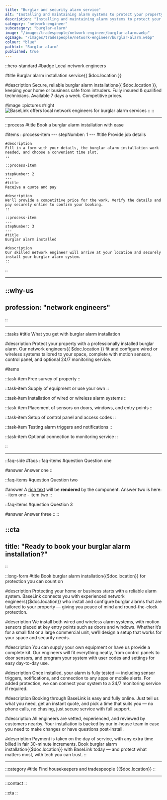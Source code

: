 ```yaml
---
title: "Burglar and security alarm service"
alt: "Installing and maintaining alarm systems to protect your property from intruders"
description: "Installing and maintaining alarm systems to protect your property from intruders"
category: "network-engineer"
subcategory: "burglar-alarm"
image: "/images/tradespeople/network-engineer/burglar-alarm.webp"
ogImage: "/images/tradespeople/network-engineer/burglar-alarm.webp"
colour: "blue"
pathtxt: "Burglar alarm"
published: true
---
```


::hero-standard
#badge
Local network engineers

#title
Burglar alarm installation service{{ $doc.location }}

#description
Secure, reliable burglar alarm installations{{ $doc.location }}, keeping your home or business safe from intruders. Fully insured & qualified technicians. Available 7 days a week. Competitive prices.

#image
    ::pictures
    #right
    ![BaseLink offers local network engineers for burglar alarm services](/images/tradespeople/network-engineer/burglar-alarm.webp)
    ::
::

---

::process
#title
Book a burglar alarm installation with ease

#items
    ::process-item
    ---
    stepNumber: 1
    ---
    #title
    Provide job details

    #description
    Fill in a form with your details, the burglar alarm installation work needed, and choose a convenient time slot.
    ::
    
    ::process-item
    ---
    stepNumber: 2
    ---
    #title
    Receive a quote and pay

    #description
    We'll provide a competitive price for the work. Verify the details and pay securely online to confirm your booking.
    ::

    ::process-item
    ---
    stepNumber: 3
    ---
    #title
    Burglar alarm installed

    #description
    Our skilled network engineer will arrive at your location and securely install your burglar alarm system.
    ::
::

---

::why-us
---
profession: "network engineers"
---
::

---

::tasks
#title
What you get with burglar alarm installation

#description
Protect your property with a professionally installed burglar alarm. Our network engineers{{ $doc.location }} fit and configure wired or wireless systems tailored to your space, complete with motion sensors, control panel, and optional 24/7 monitoring service.

#items

  ::task-item
  Free survey of property
  ::

  ::task-item
  Supply of equipment or use your own
  ::

  ::task-item
  Installation of wired or wireless alarm systems
  ::

  ::task-item
  Placement of sensors on doors, windows, and entry points
  ::

  ::task-item
  Setup of control panel and access codes
  ::

  ::task-item
  Testing alarm triggers and notifications
  ::

  ::task-item
  Optional connection to monitoring service
  ::

::

---

::faq-side
#faqs
  ::faq-items
  #question
  Question one

  #answer
  Answer one
  ::

  ::faq-items
  #question
  Question two

  #answer
  A [rich text](/services/commercial-cleaning) will be **rendered** by the component.
  Answer two is here:
    - item one
    - item two
  ::

  ::faq-items
  #question
  Question 3

  #answer
  Answer three
  ::
::

::cta
---
title: "Ready to book your burglar alarm installation?"
---
::

::long-form
#title
Book burglar alarm installation{{$doc.location}} for protection you can count on

#description
Protecting your home or business starts with a reliable alarm system. BaseLink connects you with experienced network engineers{{$doc.location}} who install and configure burglar alarms that are tailored to your property — giving you peace of mind and round-the-clock protection.

#description
We install both wired and wireless alarm systems, with motion sensors placed at key entry points such as doors and windows. Whether it’s for a small flat or a large commercial unit, we’ll design a setup that works for your space and security needs.

#description
You can supply your own equipment or have us provide a complete kit. Our engineers will fit everything neatly, from control panels to door sensors, and program your system with user codes and settings for easy day-to-day use.

#description
Once installed, your alarm is fully tested — including sensor triggers, notifications, and connection to any apps or mobile alerts. For added protection, we can connect your system to a 24/7 monitoring service if required.

#description
Booking through BaseLink is easy and fully online. Just tell us what you need, get an instant quote, and pick a time that suits you — no phone calls, no chasing, just secure service with full support.

#description
All engineers are vetted, experienced, and reviewed by customers nearby. Your installation is backed by our in-house team in case you need to make changes or have questions post-install.

#description
Payment is taken on the day of service, with any extra time billed in fair 30-minute increments. Book burglar alarm installation{{$doc.location}} with BaseLink today — and protect what matters most, with tech you can trust.
::

---

::category
#title
Find housekeepers and tradespeople {{$doc.location}}
::

---

::contact
::

::cta
::